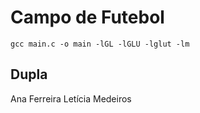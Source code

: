 # Campo de Futebol

`gcc main.c -o main -lGL -lGLU -lglut -lm`

## Dupla
Ana Ferreira
Letícia Medeiros

